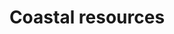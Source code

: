 ---
title: Coastal resources
longTitle: 'Coastal resources'
tags:
- gccommon
usedFor:
- "[[Natural resources]]"
---
